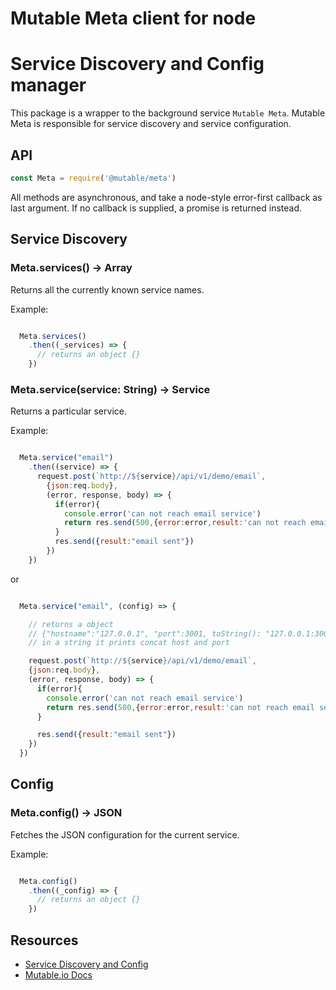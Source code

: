 
Mutable Meta client for node
===


Service Discovery and Config manager
===

This package is a wrapper to the background service `Mutable Meta`. Mutable Meta is responsible for service discovery and service configuration.

## API
```js
const Meta = require('@mutable/meta')
```

  All methods are asynchronous, and take a node-style error-first callback as last argument.
  If no callback is supplied, a promise is returned instead.


Service Discovery
---

### Meta.services() -> Array<String>

  Returns all the currently known service names.

Example:
```js

  Meta.services()
    .then((_services) => {
      // returns an object {}
    })

```

### Meta.service(service: String) -> Service

  Returns a particular service.

Example:
```js

  Meta.service("email")
    .then((service) => {
      request.post(`http://${service}/api/v1/demo/email`,
        {json:req.body},
        (error, response, body) => {
          if(error){
            console.error('can not reach email service')
            return res.send(500,{error:error,result:'can not reach email service'})
          } 
          res.send({result:"email sent"})
        })
    })

```

or 

```js

  Meta.service("email", (config) => {

    // returns a object 
    // {"hostname":"127.0.0.1", "port":3001, toString(): "127.0.0.1:3001" }
    // in a string it prints concat host and port

    request.post(`http://${service}/api/v1/demo/email`,
    {json:req.body},
    (error, response, body) => {
      if(error){
        console.error('can not reach email service')
        return res.send(500,{error:error,result:'can not reach email service'})
      } 

      res.send({result:"email sent"})
    })
  })

```

Config
---


### Meta.config() -> JSON

  Fetches the JSON configuration for the current service.

Example:
```js

  Meta.config()
    .then((_config) => {
      // returns an object {}
    })

```

Resources
---
- [Service Discovery and Config](https://github.com/mutable)
- [Mutable.io Docs](https://github.com/mutable/docs)

